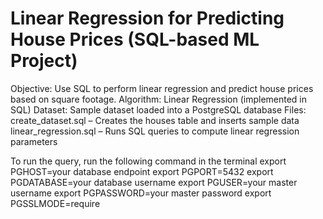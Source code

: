 # Linear Regression for Predicting House Prices (SQL-based ML Project)
Objective: Use SQL to perform linear regression and predict house prices based on square footage.
Algorithm: Linear Regression (implemented in SQL)
Dataset: Sample dataset loaded into a PostgreSQL database
Files:
create_dataset.sql – Creates the houses table and inserts sample data
linear_regression.sql – Runs SQL queries to compute linear regression parameters

To run the query, run the following command in the terminal
export PGHOST=your database endpoint
export PGPORT=5432
export PGDATABASE=your database username
export PGUSER=your master username
export PGPASSWORD=your master password
export PGSSLMODE=require